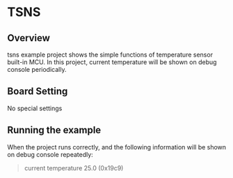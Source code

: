 # TSNS
## Overview

tsns example project shows the simple functions of temperature sensor built-in MCU. In this project, current temperature will be shown on debug console periodically.

## Board Setting

No special settings

## Running the example

When the project runs correctly, and the following information will be shown on debug console repeatedly:
> current temperature 25.0 (0x19c9)
